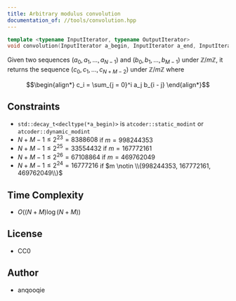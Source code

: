 ```yaml
---
title: Arbitrary modulus convolution
documentation_of: //tools/convolution.hpp
---
```


```cpp
template <typename InputIterator, typename OutputIterator>
void convolution(InputIterator a_begin, InputIterator a_end, InputIterator b_begin, InputIterator b_end, OutputIterator result);
```

Given two sequences $(a_0, a_1, \ldots, a_{N - 1})$ and $(b_0, b_1, \ldots, b_{M - 1})$ under $\mathbb{Z}/m\mathbb{Z}$, it returns the sequence $(c_0, c_1, \ldots, c_{N + M - 2})$ under $\mathbb{Z}/m\mathbb{Z}$ where

$$\begin{align*}
c_i = \sum_{j = 0}^i a_j b_{i - j}
\end{align*}$$

## Constraints
- `std::decay_t<decltype(*a_begin)>` is `atcoder::static_modint` or `atcoder::dynamic_modint`
- $N + M - 1 \leq 2^{23} = 8388608$ if $m = 998244353$
- $N + M - 1 \leq 2^{25} = 33554432$ if $m = 167772161$
- $N + M - 1 \leq 2^{26} = 67108864$ if $m = 469762049$
- $N + M - 1 \leq 2^{24} = 16777216$ if $m \notin \\{998244353, 167772161, 469762049\\}$

## Time Complexity
- $O((N + M) \log (N + M))$

## License
- CC0

## Author
- anqooqie
